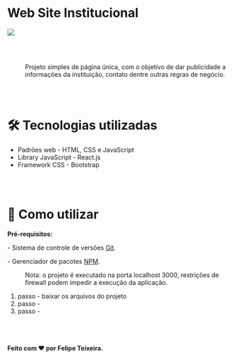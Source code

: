 <h1>Web Site Institucional</h1> 


<img src="https://github.com/felipeteixeirams/6notarial/assets/46509672/0a4507e2-0411-4acd-8623-7a00b3044f95" style="margin: 0 auto" width="auto" />

<br><br>

<dd>Projeto simples de página única, com o objetivo de dar publicidade a informações da instituição, contato dentre outras regras de negócio.</dd>

<br><br>

<h1>🛠️ Tecnologias utilizadas</h1> 

<ul>
    <li>Padrões web - HTML, CSS e JavaScript</li>
    <li>Library JavaScript - React.js</li>
    <li>Framework CSS - Bootstrap</li>
</ul>

<br><br>

<h1>📃 Como utilizar</h1>
<p><strong>Pré-requisitos:</strong></p>
<p>- Sistema de controle de versões <a href="https://git-scm.com/downloads" target="_blank">Git</a>.</p>
<p>- Gerenciador de pacotes <a href="https://nodejs.org/pt-br/download" target="_blank">NPM</a>.</p>
<dd>Nota: o projeto é executado na porta localhost 3000, restrições de firewall podem impedir a execução da aplicação.</dd>
<ol>
    <li>passo - baixar os arquivos do projeto</li>
    <li>passo - </li>
    <li>passo - </li>
</ol>

<br><br>


<h4>Feito com ❤️ por <a url="https://www.linkedin.com/in/felipeteixeirams/" target="_blank">Felipe Teixeira</a>.</h4>
